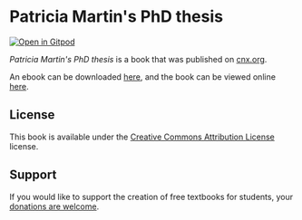 # Patricia Martin's PhD thesis

[![Open in Gitpod](https://gitpod.io/button/open-in-gitpod.svg)](https://gitpod.io/from-referrer/)

_Patricia Martin's PhD thesis_ is a book that was published on [cnx.org](https://cnx.org/).

An ebook can be downloaded [here](https://github.com/cnx-user-books/cnxbook-patricia-martin-s-phd-thesis/releases/latest), and the book can be viewed online [here](https://github.com/cnx-user-books/cnxbook-patricia-martin-s-phd-thesis/releases/latest).

## License
This book is available under the [Creative Commons Attribution License](./LICENSE) license.

## Support
If you would like to support the creation of free textbooks for students, your [donations are welcome](https://riceconnect.rice.edu/donation/support-openstax-banner).
